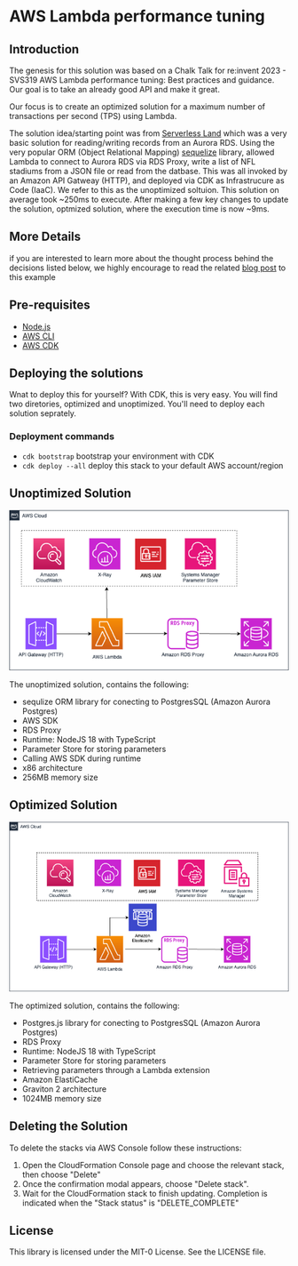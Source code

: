 # AWS Lambda performance tuning

## Introduction

The genesis for this solution was based on a Chalk Talk for re:invent 2023 -
SVS319 AWS Lambda performance tuning: Best practices and guidance.  Our goal is
to take an already good API and make it great.

Our focus is to create an optimized solution for a maximum number of transactions per second (TPS) using Lambda.

The solution idea/starting point was from [Serverless
Land](https://serverlessland.com/patterns/apigw-http-api-lambda-rds-proxy-cdk)
which was a very basic solution for reading/writing records from an Aurora RDS.
Using the very popular ORM (Object Relational Mapping)
[sequelize](https://sequelize.org/) library, allowed Lambda to
connect to Aurora RDS via RDS Proxy, write a list of  NFL stadiums from a JSON file or read
from the datbase. This was all invoked by an Amazon API Gatweay (HTTP), and
deployed via CDK as Infrastrucure as Code (IaaC).  We refer to this as the
unoptimized soltuion. This solution on average took ~250ms to execute.
After making a few key changes to update the solution, optmized
solution, where the execution time is now ~9ms.  

## More Details

if you are interested to learn more about the thought process behind the decisions listed below, we highly encourage to read the related [blog post](https://community.aws/) to this example

## Pre-requisites

- [Node.js](https://nodejs.org/en/download/)
- [AWS CLI](https://aws.amazon.com/cli/)
- [AWS CDK](https://aws.amazon.com/cdk/)

## Deploying the solutions
Wnat to deploy this for yourself?  With CDK, this is very easy.  You will find
two diretories, optimized and unoptimized. You'll need to deploy each solution
seprately. 

### Deployment commands
* `cdk bootstrap`   bootstrap your environment with CDK
* `cdk deploy --all`      deploy this stack to your default AWS account/region

## Unoptimized Solution

![](./diagrams/unoptimized-aws.png)
 
The unoptimized solution, contains the following:

* sequlize ORM library for conecting to PostgresSQL (Amazon Aurora Postgres)
* AWS SDK
* RDS Proxy
* Runtime: NodeJS 18 with TypeScript
* Parameter Store for storing parameters
* Calling AWS SDK during runtime
* x86 architecture
* 256MB memory size

## Optimized Solution

![](./diagrams/optimized-aws.png)

The optimized solution, contains the following:

* Postgres.js library for conecting to PostgresSQL (Amazon Aurora Postgres)
* RDS Proxy
* Runtime: NodeJS 18 with TypeScript
* Parameter Store for storing parameters
* Retrieving parameters through a Lambda extension
* Amazon ElastiCache
* Graviton 2 architecture
* 1024MB memory size


## Deleting the Solution
To delete the stacks via AWS Console follow these instructions:

1. Open the CloudFormation Console page and choose the relevant stack, then choose "Delete"
2. Once the confirmation modal appears, choose "Delete stack".
3. Wait for the CloudFormation stack to finish updating. Completion is indicated when the "Stack status" is "DELETE_COMPLETE"

## License
This library is licensed under the MIT-0 License. See the LICENSE file.